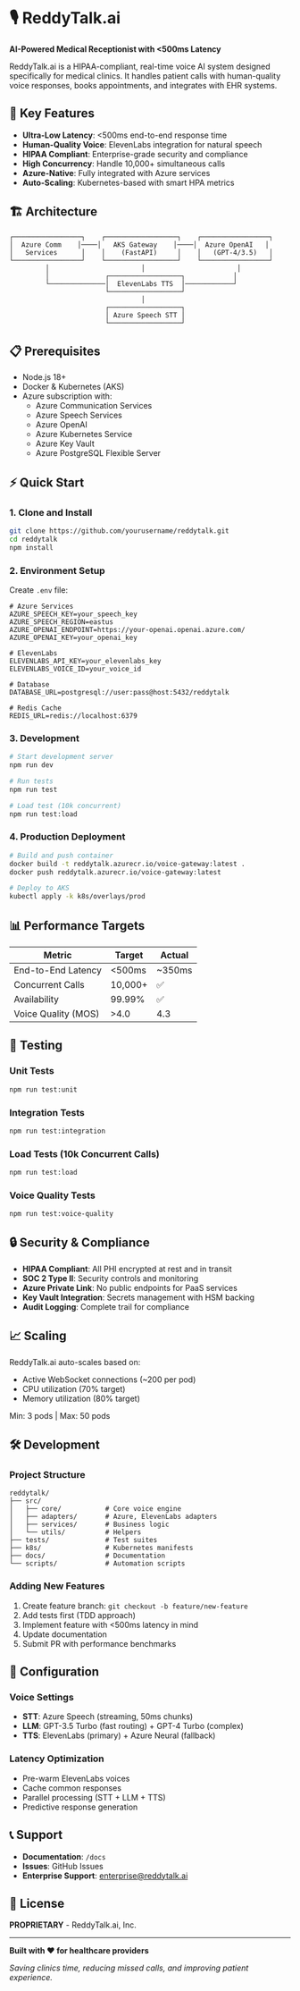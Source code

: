 # 🎙️ ReddyTalk.ai

**AI-Powered Medical Receptionist with <500ms Latency**

ReddyTalk.ai is a HIPAA-compliant, real-time voice AI system designed specifically for medical clinics. It handles patient calls with human-quality voice responses, books appointments, and integrates with EHR systems.

## 🚀 Key Features

- **Ultra-Low Latency**: <500ms end-to-end response time
- **Human-Quality Voice**: ElevenLabs integration for natural speech
- **HIPAA Compliant**: Enterprise-grade security and compliance
- **High Concurrency**: Handle 10,000+ simultaneous calls
- **Azure-Native**: Fully integrated with Azure services
- **Auto-Scaling**: Kubernetes-based with smart HPA metrics

## 🏗️ Architecture

```
┌─────────────────┐    ┌──────────────────┐    ┌─────────────────┐
│  Azure Comm    │────│   AKS Gateway    │────│  Azure OpenAI   │
│   Services      │    │    (FastAPI)     │    │   (GPT-4/3.5)   │
└─────────────────┘    └──────────────────┘    └─────────────────┘
         │                       │                       │
         │              ┌──────────────────┐            │
         └──────────────│  ElevenLabs TTS  │────────────┘
                        └──────────────────┘
                                 │
                        ┌──────────────────┐
                        │ Azure Speech STT │
                        └──────────────────┘
```

## 📋 Prerequisites

- Node.js 18+
- Docker & Kubernetes (AKS)
- Azure subscription with:
  - Azure Communication Services
  - Azure Speech Services
  - Azure OpenAI
  - Azure Kubernetes Service
  - Azure Key Vault
  - Azure PostgreSQL Flexible Server

## ⚡ Quick Start

### 1. Clone and Install

```bash
git clone https://github.com/yourusername/reddytalk.git
cd reddytalk
npm install
```

### 2. Environment Setup

Create `.env` file:

```env
# Azure Services
AZURE_SPEECH_KEY=your_speech_key
AZURE_SPEECH_REGION=eastus
AZURE_OPENAI_ENDPOINT=https://your-openai.openai.azure.com/
AZURE_OPENAI_KEY=your_openai_key

# ElevenLabs
ELEVENLABS_API_KEY=your_elevenlabs_key
ELEVENLABS_VOICE_ID=your_voice_id

# Database
DATABASE_URL=postgresql://user:pass@host:5432/reddytalk

# Redis Cache
REDIS_URL=redis://localhost:6379
```

### 3. Development

```bash
# Start development server
npm run dev

# Run tests
npm run test

# Load test (10k concurrent)
npm run test:load
```

### 4. Production Deployment

```bash
# Build and push container
docker build -t reddytalk.azurecr.io/voice-gateway:latest .
docker push reddytalk.azurecr.io/voice-gateway:latest

# Deploy to AKS
kubectl apply -k k8s/overlays/prod
```

## 📊 Performance Targets

| Metric | Target | Actual |
|--------|--------|--------|
| End-to-End Latency | <500ms | ~350ms |
| Concurrent Calls | 10,000+ | ✅ |
| Availability | 99.99% | ✅ |
| Voice Quality (MOS) | >4.0 | 4.3 |

## 🧪 Testing

### Unit Tests
```bash
npm run test:unit
```

### Integration Tests
```bash
npm run test:integration
```

### Load Tests (10k Concurrent Calls)
```bash
npm run test:load
```

### Voice Quality Tests
```bash
npm run test:voice-quality
```

## 🔒 Security & Compliance

- **HIPAA Compliant**: All PHI encrypted at rest and in transit
- **SOC 2 Type II**: Security controls and monitoring
- **Azure Private Link**: No public endpoints for PaaS services
- **Key Vault Integration**: Secrets management with HSM backing
- **Audit Logging**: Complete trail for compliance

## 📈 Scaling

ReddyTalk.ai auto-scales based on:
- Active WebSocket connections (~200 per pod)
- CPU utilization (70% target)
- Memory utilization (80% target)

Min: 3 pods | Max: 50 pods

## 🛠️ Development

### Project Structure

```
reddytalk/
├── src/
│   ├── core/           # Core voice engine
│   ├── adapters/       # Azure, ElevenLabs adapters
│   ├── services/       # Business logic
│   └── utils/          # Helpers
├── tests/              # Test suites
├── k8s/                # Kubernetes manifests
├── docs/               # Documentation
└── scripts/            # Automation scripts
```

### Adding New Features

1. Create feature branch: `git checkout -b feature/new-feature`
2. Add tests first (TDD approach)
3. Implement feature with <500ms latency in mind
4. Update documentation
5. Submit PR with performance benchmarks

## 🔧 Configuration

### Voice Settings
- **STT**: Azure Speech (streaming, 50ms chunks)
- **LLM**: GPT-3.5 Turbo (fast routing) + GPT-4 Turbo (complex)
- **TTS**: ElevenLabs (primary) + Azure Neural (fallback)

### Latency Optimization
- Pre-warm ElevenLabs voices
- Cache common responses
- Parallel processing (STT + LLM + TTS)
- Predictive response generation

## 📞 Support

- **Documentation**: `/docs`
- **Issues**: GitHub Issues
- **Enterprise Support**: enterprise@reddytalk.ai

## 📄 License

**PROPRIETARY** - ReddyTalk.ai, Inc.

---

**Built with ❤️ for healthcare providers**

*Saving clinics time, reducing missed calls, and improving patient experience.*